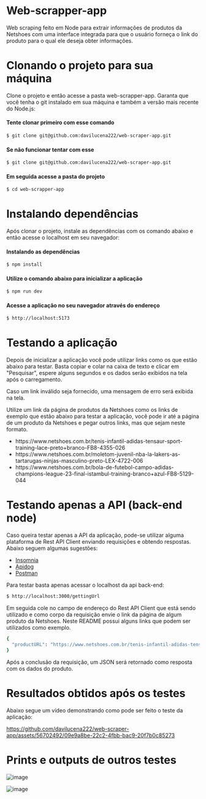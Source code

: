 # Web-scrapper-app

Web scraping feito em Node para extrair informações de produtos da Netshoes com uma interface integrada para que o usuário forneça o link do produto para o qual ele deseja obter informações.

# Clonando o projeto para sua máquina

<p>
  Clone o projeto e então acesse a pasta web-scrapper-app. Garanta que você tenha o git instalado em sua máquina e também a versão mais recente do Node.js:
</p>

#### Tente clonar primeiro com esse comando
```bash
$ git clone git@github.com:davilucena222/web-scraper-app.git
```

#### Se não funcionar tentar com esse
```bash
$ git clone git@github.com:davilucena222/web-scraper-app.git
```

#### Em seguida acesse a pasta do projeto
```bash
$ cd web-scrapper-app 
```

# Instalando dependências

<p>
  Após clonar o projeto, instale as dependências com os comando abaixo e então acesse o localhost em seu navegador:
</p>

#### Instalando as dependências
```bash
$ npm install
```

#### Utilize o comando abaixo para inicializar a aplicação
```bash
$ npm run dev
```

#### Acesse a aplicação no seu navegador através do endereço 
```bash
$ http://localhost:5173
```

# Testando a aplicação

<p>
  Depois de inicializar a aplicação você pode utilizar links como os que estão abaixo para testar. Basta copiar e colar na caixa de texto e clicar em "Pesquisar", espere alguns segundos e os dados serão exibidos na tela após o carregamento.

  Caso um link inválido seja fornecido, uma mensagem de erro será exibida na tela.

  Utilize um link da página de produtos da Netshoes como os links de exemplo que estão abaixo para testar a aplicação, você pode ir até a página de um produto da Netshoes e pegar outros links, mas que sejam neste formato.
</p> 

<ul>
  <li>
    https://www.netshoes.com.br/tenis-infantil-adidas-tensaur-sport-training-lace-preto+branco-FB8-4355-026
  </li>
  <li>
    https://www.netshoes.com.br/moletom-juvenil-nba-la-lakers-as-tartarugas-ninjas-masculino-preto-LEX-4722-006
  </li>
  <li>
    https://www.netshoes.com.br/bola-de-futebol-campo-adidas-champions-league-23-final-istambul-training-branco+azul-FB8-5129-044
  </li>
</ul>

# Testando apenas a API (back-end node)

<p>
  Caso queira testar apenas a API da aplicação, pode-se utilizar alguma plataforma de Rest API Client enviando requisições e obtendo respostas. Abaixo seguem algumas sugestões:
</p>

<ul>
  <li>
    <a href="https://insomnia.rest/">Insomnia</a>
  </li>
  <li>
    <a href="https://apidog.com/?utm_source=google_search&utm_medium=g&utm_campaign=18544428894&utm_content=153517438552&utm_term=api%20dog&gad=1&gclid=CjwKCAjwvrOpBhBdEiwAR58-3B4Njm82J2rPWRz-Jswro4KTjIs-8rtYCYf9gowX-aHS__UUIszfshoCKNsQAvD_BwE">Apidog</a>
  </li>
  <li>
     <a href="https://www.postman.com/">Postman</a>
  </li>
</ul>

<p>
  Para testar basta apenas acessar o localhost da api back-end: 
</p>


```bash
$ http://localhost:3000/gettingUrl
```

<p>
  Em seguida cole no campo de endereço do Rest API Client que está sendo utilizado e como corpo da requisição envie o link da página de algum produto da Netshoes. Neste README possui alguns links que podem ser utilizados como exemplo.
</p>

```bash
{
  "productURL": "https://www.netshoes.com.br/tenis-infantil-adidas-tensaur-sport-training-lace-preto+branco-FB8-4355-026" 
}
```
<p>
  Após a conclusão da requisição, um JSON será retornado como resposta com os dados do produto.
</p>

# Resultados obtidos após os testes

<p>
  Abaixo segue um vídeo demonstrando como pode ser feito o teste da aplicação:
</p>

https://github.com/davilucena222/web-scraper-app/assets/56702492/09e9a8be-22c2-4fbb-bac9-20f7b0c85273

# Prints e outputs de outros testes
![image](https://github.com/davilucena222/web-scraper-app/assets/56702492/6c377213-4062-46d6-902f-dde11c4ed571)

![image](https://github.com/davilucena222/web-scraper-app/assets/56702492/2b698290-bc3c-4968-a07e-18abce9f91a7)

